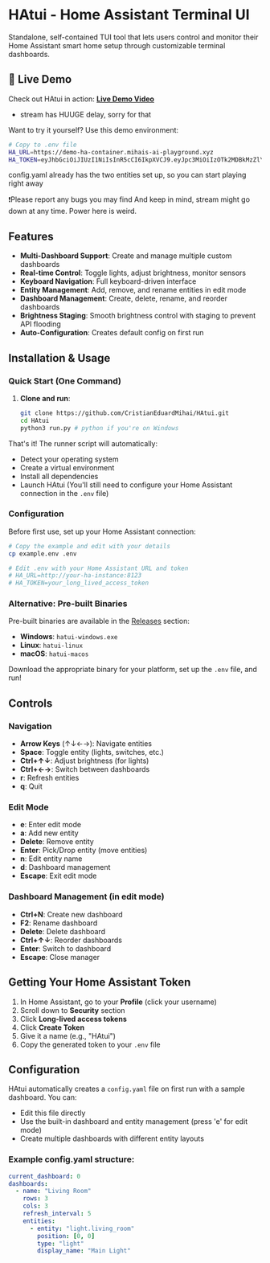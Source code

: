 # HAtui - Home Assistant Terminal UI

Standalone, self-contained TUI tool that lets users control and monitor their Home Assistant smart home setup through customizable terminal dashboards.

## 🎥 Live Demo

Check out HAtui in action: **[Live Demo Video](https://youtu.be/t3SGov1zZ1c)**
* stream has HUUGE delay, sorry for that

Want to try it yourself? Use this demo environment:

```bash
# Copy to .env file
HA_URL=https://demo-ha-container.mihais-ai-playground.xyz
HA_TOKEN=eyJhbGciOiJIUzI1NiIsInR5cCI6IkpXVCJ9.eyJpc3MiOiIzOTk2MDBkMzZlYWU0NmU2YTAwMDE5NmYwOTBlMmJkOCIsImlhdCI6MTc1MzQ0NjYyNiwiZXhwIjoyMDY4ODA2NjI2fQ.nfePeS-QQ8oA0wjOuyzRfdfT3v8Tkdp-bowuaQ5uQ58
```

config.yaml already has the two entities set up, so you can start playing right away

❗Please report any bugs you may find
And keep in mind, stream might go down at any time. Power here is weird.

## Features

- **Multi-Dashboard Support**: Create and manage multiple custom dashboards
- **Real-time Control**: Toggle lights, adjust brightness, monitor sensors
- **Keyboard Navigation**: Full keyboard-driven interface
- **Entity Management**: Add, remove, and rename entities in edit mode
- **Dashboard Management**: Create, delete, rename, and reorder dashboards
- **Brightness Staging**: Smooth brightness control with staging to prevent API flooding
- **Auto-Configuration**: Creates default config on first run

## Installation & Usage

### Quick Start (One Command)

1. **Clone and run**:
   ```bash
   git clone https://github.com/CristianEduardMihai/HAtui.git
   cd HAtui
   python3 run.py # python if you're on Windows
   ```

That's it! The runner script will automatically:
- Detect your operating system
- Create a virtual environment
- Install all dependencies
- Launch HAtui (You'll still need to configure your Home Assistant connection in the `.env` file)


### Configuration

Before first use, set up your Home Assistant connection:

```bash
# Copy the example and edit with your details
cp example.env .env

# Edit .env with your Home Assistant URL and token
# HA_URL=http://your-ha-instance:8123
# HA_TOKEN=your_long_lived_access_token
```

### Alternative: Pre-built Binaries

Pre-built binaries are available in the [Releases](https://github.com/CristianEduardMihai/HAtui/releases) section:

- **Windows**: `hatui-windows.exe`
- **Linux**: `hatui-linux`
- **macOS**: `hatui-macos`

Download the appropriate binary for your platform, set up the `.env` file, and run!

## Controls

### Navigation
- **Arrow Keys** (↑↓←→): Navigate entities
- **Space**: Toggle entity (lights, switches, etc.)
- **Ctrl+↑↓**: Adjust brightness (for lights)
- **Ctrl+←→**: Switch between dashboards
- **r**: Refresh entities
- **q**: Quit

### Edit Mode
- **e**: Enter edit mode
- **a**: Add new entity
- **Delete**: Remove entity
- **Enter**: Pick/Drop entity (move entities)
- **n**: Edit entity name
- **d**: Dashboard management
- **Escape**: Exit edit mode

### Dashboard Management (in edit mode)
- **Ctrl+N**: Create new dashboard
- **F2**: Rename dashboard
- **Delete**: Delete dashboard
- **Ctrl+↑↓**: Reorder dashboards
- **Enter**: Switch to dashboard
- **Escape**: Close manager

## Getting Your Home Assistant Token

1. In Home Assistant, go to your **Profile** (click your username)
2. Scroll down to **Security** section
3. Click **Long-lived access tokens**
4. Click **Create Token**
5. Give it a name (e.g., "HAtui")
6. Copy the generated token to your `.env` file

## Configuration

HAtui automatically creates a `config.yaml` file on first run with a sample dashboard. You can:

- Edit this file directly
- Use the built-in dashboard and entity management (press 'e' for edit mode)
- Create multiple dashboards with different entity layouts

### Example config.yaml structure:
```yaml
current_dashboard: 0
dashboards:
  - name: "Living Room"
    rows: 3
    cols: 3
    refresh_interval: 5
    entities:
      - entity: "light.living_room"
        position: [0, 0]
        type: "light"
        display_name: "Main Light"
```
